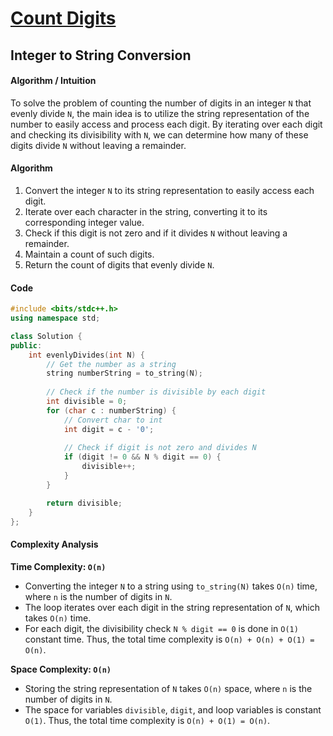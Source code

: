 # [Count Digits](https://www.geeksforgeeks.org/problems/count-digits5716/1)

## Integer to String Conversion
#### Algorithm / Intuition
To solve the problem of counting the number of digits in an integer `N` that evenly divide `N`, the main idea is to utilize the string representation of the number to easily access and process each digit.
By iterating over each digit and checking its divisibility with `N`, we can determine how many of these digits divide `N` without leaving a remainder. 
#### Algorithm 
1. Convert the integer `N` to its string representation to easily access each digit. 
2. Iterate over each character in the string, converting it to its corresponding integer value.
3. Check if this digit is not zero and if it divides `N` without leaving a remainder. 
4. Maintain a count of such digits.
5. Return the count of digits that evenly divide `N`.
#### Code
```cpp
#include <bits/stdc++.h>
using namespace std;

class Solution {
public:
    int evenlyDivides(int N) {
        // Get the number as a string
        string numberString = to_string(N);
        
        // Check if the number is divisible by each digit
        int divisible = 0;
        for (char c : numberString) {
            // Convert char to int
            int digit = c - '0';
            
            // Check if digit is not zero and divides N
            if (digit != 0 && N % digit == 0) {
                divisible++;
            }
        }

        return divisible;
    }
};
```
#### Complexity Analysis
**Time Complexity: `O(n)`**
- Converting the integer `N` to a string using `to_string(N)` takes `O(n)` time, where `n` is the number of digits in `N`.
- The loop iterates over each digit in the string representation of `N`, which takes `O(n)` time.
- For each digit, the divisibility check `N % digit == 0` is done in `O(1)` constant time.
Thus, the total time complexity is `O(n) + O(n) + O(1) = O(n)`.

**Space Complexity: `O(n)`**
- Storing the string representation of `N` takes `O(n)` space, where `n` is the number of digits in `N`.
- The space for variables `divisible`, `digit`, and loop variables is constant `O(1)`.
Thus, the total time complexity is `O(n) + O(1) = O(n)`.

